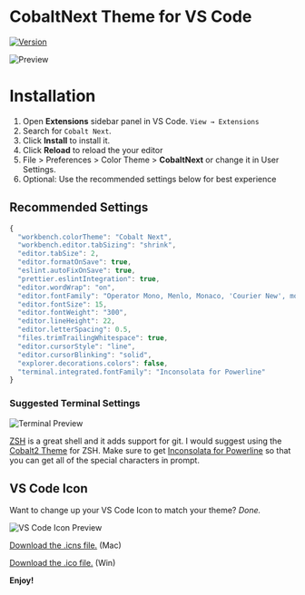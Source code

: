 # CobaltNext Theme for VS Code

[![Version](https://vsmarketplacebadge.apphb.com/version/dline.CobaltNext.svg)](https://marketplace.visualstudio.com/items?itemName=dline.CobaltNext)

![Preview](https://raw.githubusercontent.com/davidleininger/cobaltnext-vscode/master/images/screenshot.png)

# Installation

1. Open **Extensions** sidebar panel in VS Code. `View → Extensions`
2. Search for `Cobalt Next`.
3. Click **Install** to install it.
4. Click **Reload** to reload the your editor
5. File > Preferences > Color Theme > **CobaltNext** or change it in User Settings.
6. Optional: Use the recommended settings below for best experience

## Recommended Settings

```js
{
  "workbench.colorTheme": "Cobalt Next",
  "workbench.editor.tabSizing": "shrink",
  "editor.tabSize": 2,
  "editor.formatOnSave": true,
  "eslint.autoFixOnSave": true,
  "prettier.eslintIntegration": true,
  "editor.wordWrap": "on",
  "editor.fontFamily": "Operator Mono, Menlo, Monaco, 'Courier New', monospace",
  "editor.fontSize": 15,
  "editor.fontWeight": "300",
  "editor.lineHeight": 22,
  "editor.letterSpacing": 0.5,
  "files.trimTrailingWhitespace": true,
  "editor.cursorStyle": "line",
  "editor.cursorBlinking": "solid",
  "explorer.decorations.colors": false,
  "terminal.integrated.fontFamily": "Inconsolata for Powerline"
}
```

### Suggested Terminal Settings

![Terminal Preview](https://github.com/davidleininger/cobaltnext-vscode/blob/master/images/terminal.png?raw=true)

[ZSH](http://ohmyz.sh/) is a great shell and it adds support for git. I would suggest using the [Cobalt2 Theme](https://github.com/wesbos/Cobalt2-iterm) for ZSH. Make sure to get [Inconsolata for Powerline](https://github.com/powerline/fonts/blob/master/Inconsolata/Inconsolata%20for%20Powerline.otf) so that you can get all of the special characters in prompt.

## VS Code Icon

Want to change up your VS Code Icon to match your theme? _Done._

![VS Code Icon Preview](https://github.com/davidleininger/cobaltnext-vscode/blob/master/images/vscode-cobaltnext.png?raw=true)

[Download the .icns file.](https://github.com/davidleininger/cobaltnext-vscode/blob/master/images/vscode-cobaltnext.icns) (Mac)

[Download the .ico file.](https://github.com/davidleininger/cobaltnext-vscode/blob/master/images/vscode-cobaltnext.ico) (Win)

**Enjoy!**
